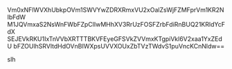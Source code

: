 Vm0xNFlWVXhUbkpOVm1SWVYwZDRXRmxVU2xOalZsWjFZMFprVm1KR2NIbFdW
M1JQVmxaS2NsWnFWbFZpClIwMHhXV3RrUzFOSFZrbFdiRnBUQ21KRldYcFdX
SEJEVkRKU1IxTnVVbXRTTTBKVFEyeGFSVkZVVmxKTgpiVkl6V2xaa1YxZEdU
bFZOUlhSRVltdHdOVnBIWXpsUVVXOUxZbTVzTWdvS1puVncKCnNldw==

slh